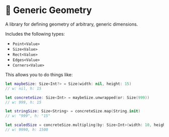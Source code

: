 # 📐 Generic Geometry

A library for defining geometry of arbitrary, generic dimensions.

Includes the following types:

- `Point<Value>`
- `Size<Value>`
- `Rect<Value>`
- `Edges<Value>`
- `Corners<Value>`


This allows you to do things like:

```swift
let maybeSize: Size<Int?> = Size(width: nil, height: 15)
// w: nil, h: 15

let concreteSize: Size<Int> = maybeSize.unwrapped(or: Size(999))
// w: 999, h: 15

let stringSize: Size<String> = concreteSize.map(String.init)
// w: "999", h: "15"

let scaledSize = concreteSize.multipling(by: Size<Int>(width: 10, height: 100))
// w: 9990, h: 1500

```